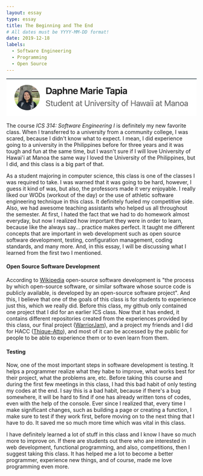 ```yaml
---
layout: essay
type: essay
title: The Beginning and The End
# All dates must be YYYY-MM-DD format!
date: 2019-12-18
labels:
  - Software Engineering
  - Programming
  - Open Source
---
```

<img class="ui centered tiny image" src="../images/final-essay.png">
<p>The course <i>ICS 314: Software Engineering I</i> is definitely my new favorite class. When I transferred to a university from a community college, I was scared, because I didn't know what to expect. I mean, I did experience going to a university in the Philippines before for three years and it was tough and fun at the same time, but I wasn't sure if I will love University of Hawai'i at Manoa the same way I loved the University of the Philippines, but I did, and this class is a big part of that.</p>

<p>As a student majoring in computer science, this class is one of the classes I was required to take. I was warned that it was going to be hard, however, I guess it kind of was, but also, the professors made it very enjoyable. I really liked our WODs (workout of the day) or the use of athletic software engineering technique in this class. It definitely fueled my competitive side. Also, we had awesome teaching assistants who helped us all throughout the semester. At first, I hated the fact that we had to do homework almost everyday, but now I realized how important they were in order to learn, because like the always say... practice makes perfect. It taught me different concepts that are important in web development such as open source software development, testing, configuration management, coding standards, and many more. And, in this essay, I will be discussing what I learned from the first two I mentioned.</p>

<h4>Open Source Software Development</h4>
<p> According to <a href="https://en.wikipedia.org/wiki/Open-source_software_development">Wikipedia</a> open-source software development is "the process by which open-source software, or similar software whose source code is publicly available, is developed by an open-source software project". And this, I believe that one of the goals of this class is for students to experience just this, which we really did. Before this class, my github only contained one project that I did for an earlier ICS class. Now that it has ended, it contains different repositories created from the experiences provided by this class, our final project (<a href="https://warrior-jam.github.io/">WarriorJam</a>), and a project my friends and I did for HACC (<a href="https://devpost.com/software/heco-stations">Thique-Atto</a>), and most of it can be accessed by the public for people to be able to experience them or to even learn from them.</p>

<h4>Testing</h4>
<p>Now, one of the most important steps in software development is testing. It helps a programmer realize what they habe to improve, what works best for their project, what the problems are, etc. Before taking this course and during the first few meetings in this class, I had this bad habit of only testing my codes at the end. I say this is a bad habit, because if there's a bug somewhere, it will be hard to find if one has already written tons of codes, even with the help of the console. Ever since I realized that, every time I make significant changes, such as building a page or creating a function, I make sure to test if they work first, before moving on to the next thing that I have to do. It saved me so much more time which was vital in this class.</p>

<p>I have definitely learned a lot of stuff in this class and I know I have so much more to improve on. If there are students out there who are interested in web development, functional programming, and also, competitions, then I suggest taking this class. It has helped me a lot to become a better programmer, experience new things, and of course, made me love programming even more.</p>
